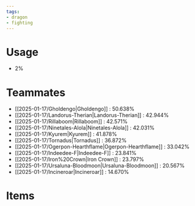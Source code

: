 ```yaml
---
tags:
- dragon
- fighting
---
```

# Usage
- 2%
# Teammates
- [[2025-01-17/Gholdengo|Gholdengo]] : 50.638%
- [[2025-01-17/Landorus-Therian|Landorus-Therian]] : 42.944%
- [[2025-01-17/Rillaboom|Rillaboom]] : 42.571%
- [[2025-01-17/Ninetales-Alola|Ninetales-Alola]] : 42.031%
- [[2025-01-17/Kyurem|Kyurem]] : 41.878%
- [[2025-01-17/Tornadus|Tornadus]] : 36.872%
- [[2025-01-17/Ogerpon-Hearthflame|Ogerpon-Hearthflame]] : 33.042%
- [[2025-01-17/Indeedee-F|Indeedee-F]] : 23.841%
- [[2025-01-17/Iron%20Crown|Iron Crown]] : 23.797%
- [[2025-01-17/Ursaluna-Bloodmoon|Ursaluna-Bloodmoon]] : 20.567%
- [[2025-01-17/Incineroar|Incineroar]] : 14.670%
# Items